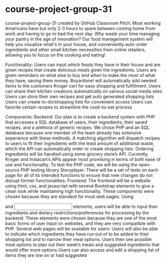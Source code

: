 # course-project-group-31
course-project-group-31 created by GitHub Classroom
Pitch: Most working Americans have but only 2-3 hours to spare between coming home from work and having to go to bed the next day. 
Why waste your time managing your pantry in the age of innovation? Our food management system will help you visualize what's in your house, 
and conveniently auto-order ingredients and other small kitchen necessities from online retailers, allowing you to focus on the cooking and eating! 


Functionality:
Users can input which foods they have in their house and are given recipes that create delicious meals given the ingredients.
Users are given reminders on what else to buy and when to make the most of what they have, saving them money.
Boyardone! will automatically add needed items to the customers Kroger cart for easy shopping and fulfillment.
Users can share their kitchen creations automatically on various social media sites
Users can store their own recipes and get auto generated shopping lists 
Users can create to-do/shopping lists for convenient access
Users can favorite certain recipes to streamline the cook-to-eat process

Components:
Backend: 
Our plan is to create a backend system with PHP that accesses a SQL database of users, their ingredients, their saved recipes, and a plethora of generic recipes. We chose PHP and an SQL database because one member of the team already has extensive experience with these methods.
A matching algorithm will dispatch recipes to users to fit their ingredients with the least amount of additional waste, which the API can automatically order or create shopping lists.
Ordering ingredients will be handled using some grocery store’s API. Currently, Kroger and Instacart’s APIs appear most promising in terms of both ease of use and functionality.
To test the PHP code, we will be using the open-source PHP testing library Storyplayer. There will be a set of tests on each page for all of its intended functions to ensure that new changes do not disrupt former functionalities.
Frontend: 
The frontend will be a website using html, css, and javascript with several Bootstrap elements to give a clean look while maintaining high functionality. These components were chosen because they are standard for most web pages.
Using <form> and <input> elements, users will be able to input their ingredients and dietary restrictions/preferences for processing by the backend. These elements were chosen because they are one of the most basic forms of user input on websites, and they are very compatible with PHP.
Several web pages will be available for users:
Users will also be able to indicate which ingredients they have run out of to be added to their shopping list and to narrow their meal options.
Users then see possible meal options to plan out their week’s meals and suggested ingredients that would offer more options
Users can also access and edit a shopping list of items they are low on or had suggested
